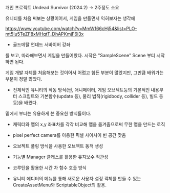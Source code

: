 개인 프로젝트 Undead Survivor (2024.2) -> 2주정도 소요

유니티를 처음 써보는 상황이어서, 게임을 만들면서 익혀보자는 생각에 

<https://www.youtube.com/watch?v=MmW166cHj54&list=PLO-mt5Iu5TeZF8xMHqtT_DhAPKmjF6i3x>

- 골드메탈 언데드 서바이버 강좌
  
를 보고, 따라해보면서 게임을 만들어봤다. 시작은 "SampleScene" Scene 부터 시작하면 된다.

게임 개발 자체를 처음해보는 것이어서 어렵고 힘든 부분이 많았지만, 그만큼 배워가는 부분이 정말 많았다.

- 전체적인 유니티의 작동 방식(씬, 애니메이터, 게임 오브젝트등의 기본적인 내용부터 스크립트와 기본함수(update 등), 물리 법칙(rigidbody, collider 등), 빌드 등등)을 배웠다.

밑에서 부터는 유용하게 쓴 중요한 방식들이다.

- 캐릭터와 맵의 x,y 좌표차를 각각 비교해 맵을 옮겨줌으로써 무한 맵을 만드는 로직
 
- pixel perfect camera를 이용한 픽셀 사이사이 빈 공간 맞춤
  
- 오브젝트 풀링 방식을 사용한 오브젝트 동적 생성
  
- 기능별 Manager 클래스를 활용한 유지보수 직관성
  
- 코루틴을 활용한 시간 차 함수 호출 방식
  
- 유니티 에디터의 메뉴를 통해 새로운 사용자 설정 객체를 만들 수 있는 CreateAssetMenu와 ScriptableObject의 활용.
